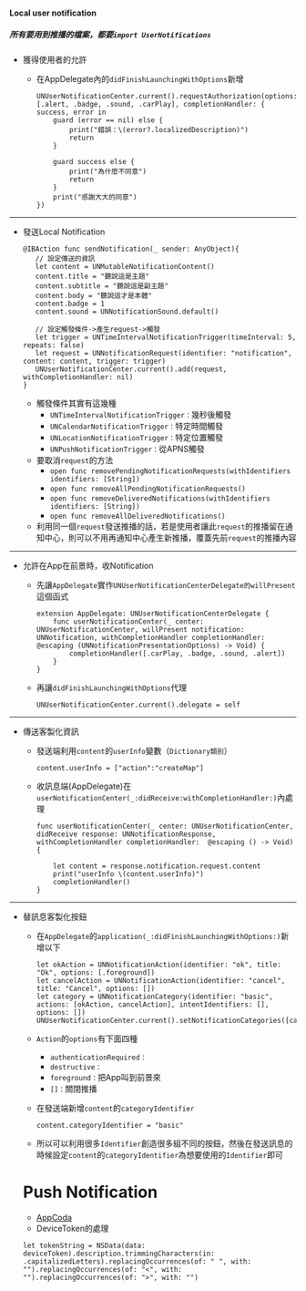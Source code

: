 #### Local user notification

##### 所有要用到推播的檔案，都要`import UserNotifications`

* 獲得使用者的允許

  * 在AppDelegate內的`didFinishLaunchingWithOptions`新增

    ```
    UNUserNotificationCenter.current().requestAuthorization(options: [.alert, .badge, .sound, .carPlay], completionHandler: { success, error in
        guard (error == nil) else {
            print("錯誤：\(error?.localizedDescription)")
            return 
        }

        guard success else {
            print("為什麼不同意")
            return
        }
        print("感謝大大的同意")
    })
    ```

---

* 發送Local Notification

  ```
  @IBAction func sendNotification(_ sender: AnyObject){
     // 設定傳送的資訊
     let content = UNMutableNotificationContent()
     content.title = "聽說這是主題"
     content.subtitle = "聽說這是副主題"
     content.body = "聽說這才是本體"
     content.badge = 1
     content.sound = UNNotificationSound.default()

     // 設定觸發條件->產生request->觸發
     let trigger = UNTimeIntervalNotificationTrigger(timeInterval: 5, repeats: false)
     let request = UNNotificationRequest(identifier: "notification", content: content, trigger: trigger)
     UNUserNotificationCenter.current().add(request, withCompletionHandler: nil)
  }
  ```

  * 觸發條件其實有這幾種
    * `UNTimeIntervalNotificationTrigger：`幾秒後觸發
    * `UNCalendarNotificationTrigger：`特定時間觸發
    * `UNLocationNotificationTrigger：`特定位置觸發
    * `UNPushNotificationTrigger：`從APNS觸發
  * 要取消`request`的方法
    * `open func removePendingNotificationRequests(withIdentifiers identifiers: [String])`
    * `open func removeAllPendingNotificationRequests()`
    * `open func removeDeliveredNotifications(withIdentifiers identifiers: [String])`
    * `open func removeAllDeliveredNotifications()`
  * 利用同一個`request`發送推播的話，若是使用者讓此`request`的推播留在通知中心，則可以不用再通知中心產生新推播，覆蓋先前`request`的推播內容

---

* 允許在App在前景時，收Notification

  * 先讓`AppDelegate`實作`UNUserNotificationCenterDelegate的willPresent`這個函式
    ```
    extension AppDelegate: UNUserNotificationCenterDelegate {
        func userNotificationCenter(_ center: UNUserNotificationCenter, willPresent notification: UNNotification, withCompletionHandler completionHandler: @escaping (UNNotificationPresentationOptions) -> Void) {
            completionHandler([.carPlay, .badge, .sound, .alert])
        }
    }
    ```
  * 再讓`didFinishLaunchingWithOptions`代理

    `UNUserNotificationCenter.current().delegate = self`

---

* 傳送客製化資訊

  * 發送端利用`content`的`userInfo`變數（`Dictionary類別`）

    `content.userInfo = ["action":"createMap"]`

  * 收訊息端\(AppDelegate\)在`userNotificationCenter(_:didReceive:withCompletionHandler:)`內處理

    ```
    func userNotificationCenter(_ center: UNUserNotificationCenter, didReceive response: UNNotificationResponse, withCompletionHandler completionHandler:  @escaping () -> Void) {

        let content = response.notification.request.content
        print("userInfo \(content.userInfo)")
        completionHandler()
    }
    ```

---

* 替訊息客製化按鈕

  * 在`AppDelegate`的`application(_:didFinishLaunchingWithOptions:)`新增以下
    ```
    let okAction = UNNotificationAction(identifier: "ok", title: "Ok", options: [.foreground])
    let cancelAction = UNNotificationAction(identifier: "cancel", title: "Cancel", options: [])
    let category = UNNotificationCategory(identifier: "basic", actions: [okAction, cancelAction], intentIdentifiers: [], options: [])
    UNUserNotificationCenter.current().setNotificationCategories([category])
    ```
  * `Action`的`options`有下面四種
    * `authenticationRequired：`
    * `destructive：`   
    * `foreground：`把App叫到前景來
    * `[]：`關閉推播
  * 在發送端新增`content`的`categoryIdentifier`

    `content.categoryIdentifier = "basic"`

  * 所以可以利用很多`Identifier`創造很多組不同的按鈕，然後在發送訊息的時候設定`content`的`categoryIdentifier`為想要使用的`Identifier`即可

  # Push Notification

  * [AppCoda](http://www.appcoda.com.tw/push-notification-ios/)
  * DeviceToken的處理

  `let tokenString = NSData(data: deviceToken).description.trimmingCharacters(in: .capitalizedLetters).replacingOccurrences(of: " ", with: "").replacingOccurrences(of: "<", with: "").replacingOccurrences(of: ">", with: "")`



